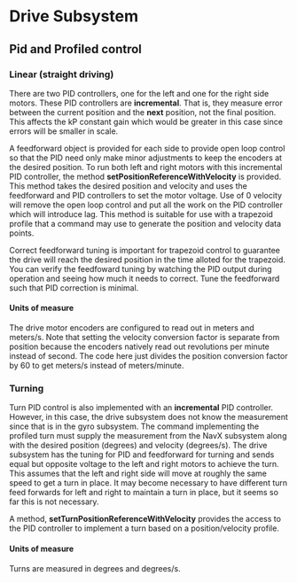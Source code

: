# Drive Subsystem
## Pid and Profiled control
### Linear (straight driving)
There are two PID controllers, one for the left and one for the right side motors.  These PID controllers are <b>incremental</b>.  That is, they measure
error between the current position and the <b>next</b> position, not the final position.  This affects the kP constant gain which would be greater in this case since
errors will be smaller in scale.

A feedforward object is provided for each side to provide open loop control so that the PID need only make minor adjustments to keep the encoders at the desired position.
To run both left and right motors with this incremental PID controller, the method <b>setPositionReferenceWithVelocity</b> is provided.  This method takes the desired position
and velocity and uses the feedforward and PID controllers to set the motor voltage.  Use of 0 velocity will remove the open loop control and put all the work on the PID controller
which will introduce lag.  This method is suitable for use with a trapezoid profile that a command may use to generate the position and velocity data points.

Correct feedforward tuning is important for trapezoid control to guarantee the drive will reach the desired position in the time alloted for the trapezoid.  You can verify the 
feedfoward tuning by watching the PID output during operation and seeing how much it needs to correct.  Tune the feedforward such that PID correction is minimal.

#### Units of measure
The drive motor encoders are configured to read out in meters and meters/s.  Note that setting the velocity conversion factor is separate from position because the encoders
natively read out revolutions per minute instead of second.  The code here just divides the position conversion factor by 60 to get meters/s instead of meters/minute.

### Turning
Turn PID control is also implemented with an <b>incremental</b> PID controller.  However, in this case, the drive subsystem does not know the measurement since that is in the gyro subsystem.  The command implementing the profiled turn must supply the measurement from the NavX subsystem along with the desired position (degrees) and velocity (degrees/s).  The 
drive subsystem has the tuning for PID and feedforward for turning and sends equal but opposite voltage to the left and right motors to achieve the turn.  This assumes that the left and right side will move at roughly the same speed to get a turn in place.  It may become necessary to have different turn feed forwards for left and right to maintain a turn in place, but it seems so far this is not necessary.

A method, <b>setTurnPositionReferenceWithVelocity</b> provides the access to the PID controller to implement a turn based on a position/velocity profile.

#### Units of measure
Turns are measured in degrees and degrees/s.
